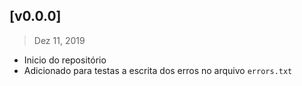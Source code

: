 ## [v0.0.0]
> Dez 11, 2019

- Inicio do repositório
- Adicionado para testas a escrita dos erros no arquivo `errors.txt`